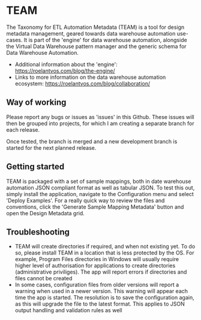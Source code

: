 # TEAM

The Taxonomy for ETL Automation Metadata (TEAM) is a tool for design metadata management, geared towards data warehouse automation use-cases. It is part of the 'engine' for data warehouse automation, alongside the Virtual Data Warehouse pattern manager and the generic schema for Data Warehouse Automation.

* Additional information about the 'engine': https://roelantvos.com/blog/the-engine/
* Links to more information on the data warehouse automation ecosystem: https://roelantvos.com/blog/collaboration/

## Way of working

Please report any bugs or issues as 'issues' in this Github. These issues will then be grouped into projects, for which I am creating a separate branch for each release.

Once tested, the branch is merged and a new development branch is started for the next planned release.

## Getting started

TEAM is packaged with a set of sample mappings, both in date warehouse automation JSON compliant format as well as tabular JSON. To test this out, simply install the application, navigate to the Configuration menu and select 'Deploy Examples'. For a really quick way to review the files and conventions, click the 'Generate Sample Mapping Metadata' button and open the Design Metadata grid. 

## Troubleshooting

* TEAM will create directories if required, and when not existing yet. To do so, please install TEAM in a location that is less protected by the OS. For example, Program Files directories in Windows will usually require higher level of authorisation for applications to create directories (administrative priviliges). The app will report errors if directories and files cannot be created
* In some cases, configuration files from older versions will report a warning when used in a newer version. This warning will appear each time the app is started. The resolution is to save the configuration again, as this will upgrade the file to the latest format. This applies to JSON output handling and validation rules as well
